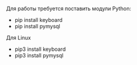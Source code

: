 Для работы требуется поставить модули Python:
- pip install keyboard
- pip install pymysql

Для Linux
- pip3 install keyboard
- pip3 install pymysql
